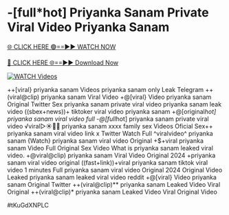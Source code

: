 # -[full*hot] Priyanka Sanam Private Viral Video Priyanka Sanam


[🌐 CLICK HERE 🟢==►► WATCH NOW](https://gitload.pages.dev/)

[🔴 CLICK HERE 🌐==►► Download Now](https://gitload.pages.dev/)

[![WATCH Videos](https://i.imgur.com/dJHk4Zq.gif)](https://gitload.pages.dev/)





























++[viral} priyanka sanam Videos priyanka sanam only Leak Telegram ++(viral@clip) priyanka sanam Viral Video +@[viral} Video priyanka sanam Original Twitter Sex priyanka sanam private viral video priyanka sanam leak video ((sbex+news))+ tiktoker viral video priyanka sanam +@[original*hot] priyanka sanam viral video full
-@[full*hot] priyanka sanam private viral video
️√viral▷☀️👄💥 priyanka sanam xxxx family sex Videos Oficial Sex++ priyanka sanam viral video link x Twitter Watch Full ^viralvideo^ priyanka sanam {Watch} priyanka sanam viral video Original +$+viral priyanka sanam Video Full Original Sex Video
What is priyanka sanam leaked viral video.
+@viral@clip) priyanka sanam Viral Video Original 2024
+priyanka sanam viral video original
((fast+link))+viral priyanka sanam tiktok viral video 1 minutes
Full priyanka sanam viral video Original 2024 Original Video Leaked priyanka sanam leaked viral video reddit +@[viral} Video priyanka sanam Original Twitter ++(viral@clip)** priyanka sanam Leaked Video Viral Original ++(viral@clip)* priyanka sanam Leaked Video Viral Original Video


#tKuGdXNPLC
